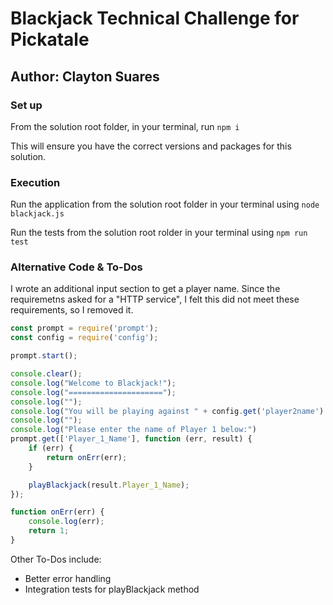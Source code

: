 # Blackjack Technical Challenge for Pickatale

## Author: Clayton Suares

### Set up

From the solution root folder, in your terminal, run `npm i`

This will ensure you have the correct versions and packages for this solution.

### Execution

Run the application from the solution root folder in your terminal using `node blackjack.js`

Run the tests from the solution root rolder in your terminal using `npm run test`

### Alternative Code & To-Dos

I wrote an additional input section to get a player name. Since the requiremetns asked for a "HTTP service", I felt this did not meet these requirements, so I removed it.

```Javascript
const prompt = require('prompt');
const config = require('config');

prompt.start();

console.clear();
console.log("Welcome to Blackjack!");
console.log("=====================");
console.log("");
console.log("You will be playing against " + config.get('player2name') + ".");
console.log("");
console.log("Please enter the name of Player 1 below:")
prompt.get(['Player_1_Name'], function (err, result) {
    if (err) {
        return onErr(err);
    }

    playBlackjack(result.Player_1_Name);
});

function onErr(err) {
    console.log(err);
    return 1;
}
```
Other To-Dos include:

* Better error handling
* Integration tests for playBlackjack method

